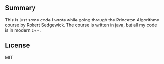 ## Summary

This is just some code I wrote while going through the Princeton Algorithms course by Robert Sedgewick. The course is written in java, but all my code is in modern c++. 

## License

MIT 
